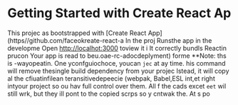 # Getting Started with Create React Ap
This projec as bootstrapped with
[Create React App](https//github.com/faceokreate-react-a
In the proj
Runsthe app in the developme
Open [http://localhot:3000](http://ocalhost:3000) toview it i
It correctly bundls Reactin prucon
Your app is read to beu.oae-rc-adocdeplyment) forme 
**Note: ths is  -wayopeatin. One yconfguiochoce, youcan `jec` at ay time. his command will remove thesingle build dependency from your projec
Istead, it will copy al the cfiuatinfilean teransitivedepeecie (webpak, Babel,ESL
int,et right intyour project so ou hav
full control over them. All f the cads excet `eet` wil still wrk, but they ill 
pont to the copied scrps so y cntwak the. At s po
